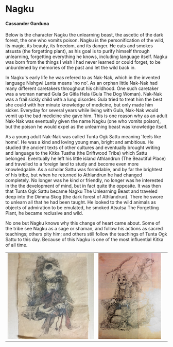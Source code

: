 # Nagku
#### Cassander Garduna

Below is the character Nagku the unlearning beast, the ascetic of the dark forest, the one who vomits poison. Nagku is the personification of the wild, its magic, its beauty, its freedom, and its danger. He eats and smokes atsusta (the forgetting plant), as his goal is to purify himself through unlearning, forgetting everything he knows, including language itself. Nagku was born from the things I wish i had never learned or could forget, to be unburdened by memories of the past and let the wild back in.  

In Nagku's early life he was refered to as Nak-Nak, which in the invented language Nishgwi Lanta means 'no no'. As an orphan little Nak-Nak had many different caretakers throughout his childhood. One such caretaker was a woman named Gula Se Gitla Hela (Gula The Dog Woman). Nak-Nak was a frail sickly child with a lung disorder. Gula tried to treat him the best she could with her minute knowledge of medicine, but only made him sicker. Everyday for several years while living with Gula, Nak-Nak would vomit up the bad medicine she gave him. This is one reason why as an adult Nak-Nak was eventually given the name Nagku (one who vomits poison), but the poison he would expel as the unlearning beast was knowledge itself. 
    
As a young adult Nak-Nak was called Tunta Ogk Sattu meaning 'feels like home'. He was a kind and loving young man, bright and ambitious. He studied the ancient texts of other cultures and eventually brought writing and language to the Kitka Tuatha (the Driftwood Tribe) which Sattu belonged. Eventually he left his little island Athlandrun (The Beautiful Place) and travelled to a foreign land to study and become even more knowledgable. As a scholar Sattu was formidable, and by far the brightest of his tribe, but when he returned to Athlandrun he had changed completely. No longer was he kind or friendly, no longer was he interested in the the development of mind, but in fact quite the opposite. It was then that Tunta Ogk Sattu became Nagku The Unlearning Beast and traveled deep into the Dimma Skog (the dark forest of Athlandrun). There he swore to unlearn all that he had been taught. He looked to the wild animals as objects of admiration to be emulated, he smoked Atsutsa The Forgetting Plant, he became reclusive and wild.
    
No one but Nagku knows why this change of heart came about. Some of the tribe see Nagku as a sage or shaman, and follow his actions as sacred teachings; others pity him; and others still follow the teachings of Tunta Ogk Sattu to this day. Because of this Nagku is one of the most influential Kitka of all time.

| | | |
|-|-|-|
![](../img/cassander-1.jpeg) | ![](../img/cassander-2.jpeg)
    
